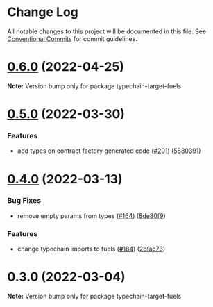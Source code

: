 # Change Log

All notable changes to this project will be documented in this file.
See [Conventional Commits](https://conventionalcommits.org) for commit guidelines.

# [0.6.0](https://github.com/FuelLabs/fuels-ts/compare/v0.5.0...v0.6.0) (2022-04-25)

**Note:** Version bump only for package typechain-target-fuels





# [0.5.0](https://github.com/FuelLabs/fuels-ts/compare/v0.4.0...v0.5.0) (2022-03-30)


### Features

* add types on contract factory generated code ([#201](https://github.com/FuelLabs/fuels-ts/issues/201)) ([5880391](https://github.com/FuelLabs/fuels-ts/commit/5880391223a32fc20b6235d2b0c66f467bf7f2fe))





# [0.4.0](https://github.com/FuelLabs/fuels-ts/compare/v0.3.0...v0.4.0) (2022-03-13)


### Bug Fixes

* remove empty params from types ([#164](https://github.com/FuelLabs/fuels-ts/issues/164)) ([8de80f9](https://github.com/FuelLabs/fuels-ts/commit/8de80f9ee880276d402e7c2e97c14a12ffcf9938))


### Features

* change typechain imports to fuels ([#184](https://github.com/FuelLabs/fuels-ts/issues/184)) ([2bfac73](https://github.com/FuelLabs/fuels-ts/commit/2bfac73742db4888bedacf151f1566b435f561c6))





# 0.3.0 (2022-03-04)

**Note:** Version bump only for package typechain-target-fuels
